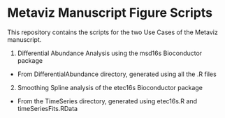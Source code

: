 # Metaviz Manuscript Figure Scripts

This repository contains the scripts for the two Use Cases of the Metaviz manuscript.

1) Differential Abundance Analysis using the msd16s Bioconductor package
 - From DifferentialAbundance directory, generated using all the .R files
 
2) Smoothing Spline analysis of the etec16s Bioconductor package
 - From the TimeSeries directory, generated using etec16s.R and timeSeriesFits.RData
